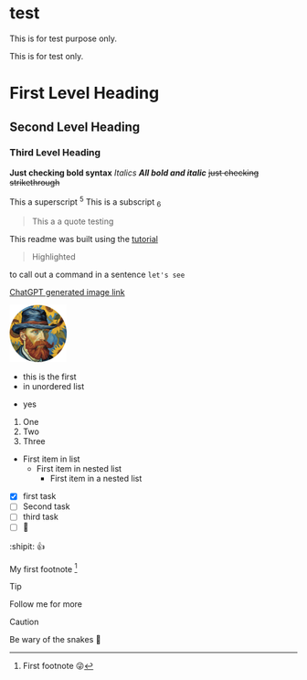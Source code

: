 
# test
This is for test purpose only.

This is for test only. 

# First Level Heading
## Second Level Heading
### Third Level Heading 

**Just checking bold syntax**
_Italics_
***All bold and italic***
~~just checking strikethrough~~

This a superscript <sup>5</sup>
This is a subscript <sub>6</sub>

 >This a a quote testing

This readme was built using the [tutorial](https://docs.github.com/en/get-started/writing-on-github/getting-started-with-writing-and-formatting-on-github/basic-writing-and-formatting-syntax)

>Highlighted

to call out a command in a sentence `let's see`

[ChatGPT generated image link](/2.c71256eb6738b9943dbe.png)

![Show the image in the text](/2.c71256eb6738b9943dbe.png)

* this is the first
* in unordered list
- yes

1. One
1. Two 
1. Three

- First item in list
   - First item in nested list
      - First item in a nested list
    
 - [x] first task
 - [ ] Second task
 - [ ] third task
 - [ ] 🎃

:shipit: :+1:

My first footnote [^1]

>[!TIP]
>Follow me for more

>[!CAUTION]
>Be wary of the snakes 🐍
[^1]: First footnote 😜

